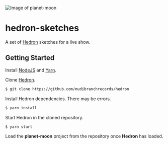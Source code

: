 ![Image of planet-moon](planet-moon.png)

# hedron-sketches
A set of [Hedron](https://github.com/nudibranchrecords/hedron) sketches for a live show.

## Getting Started
Install [NodeJS](https://nodejs.org/en/) and [Yarn](https://yarnpkg.com/en/).

Clone [Hedron](https://github.com/nudibranchrecords/hedron).
```bash
$ git clone https://github.com/nudibranchrecords/hedron
```

Install Hedron dependencies. There may be errors.
```bash
$ yarn install
```

Start Hedron in the cloned repository.
```bash
$ yarn start
```

Load the **planet-moon** project from the repository once **Hedron** has loaded.

